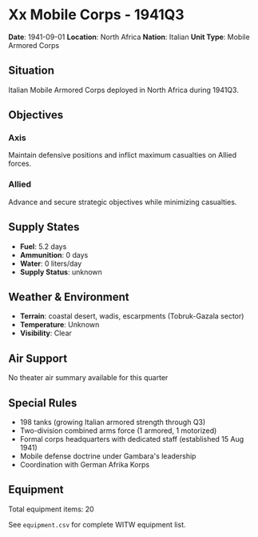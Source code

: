 # Xx Mobile Corps - 1941Q3

**Date**: 1941-09-01
**Location**: North Africa
**Nation**: Italian
**Unit Type**: Mobile Armored Corps

## Situation

Italian Mobile Armored Corps deployed in North Africa during 1941Q3.

## Objectives

### Axis
Maintain defensive positions and inflict maximum casualties on Allied forces.

### Allied
Advance and secure strategic objectives while minimizing casualties.

## Supply States

- **Fuel**: 5.2 days
- **Ammunition**: 0 days
- **Water**: 0 liters/day
- **Supply Status**: unknown

## Weather & Environment

- **Terrain**: coastal desert, wadis, escarpments (Tobruk-Gazala sector)
- **Temperature**: Unknown
- **Visibility**: Clear

## Air Support

No theater air summary available for this quarter

## Special Rules

- 198 tanks (growing Italian armored strength through Q3)
- Two-division combined arms force (1 armored, 1 motorized)
- Formal corps headquarters with dedicated staff (established 15 Aug 1941)
- Mobile defense doctrine under Gambara's leadership
- Coordination with German Afrika Korps

## Equipment

Total equipment items: 20

See `equipment.csv` for complete WITW equipment list.
